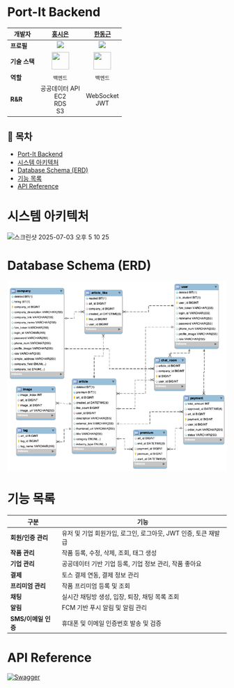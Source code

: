 # Port-It Backend

| **개발자** | [홍시은](https://github.com/XIOZ119) | [한동근](https://github.com/l0o0lv) |
|-----------|:------------------------:|:---------------------------:|
| **프로필** | <img src="https://avatars.githubusercontent.com/u/63907578?v=4" width="150"/> | <img src="https://avatars.githubusercontent.com/u/128709695?s=400&u=1e67683655246f12e26a2c7aeaa2a9976b00b7c1&v=4" width="150"/> |
| **기술 스택** | <img src="https://www.vectorlogo.zone/logos/springio/springio-icon.svg" width="40" height="40"/> | <img src="https://www.vectorlogo.zone/logos/springio/springio-icon.svg" width="40" height="40"/> |
| **역할** | `백엔드` | `백엔드` |
| **R&R** | 공공데이터 API<br>EC2<br>RDS<br>S3 | WebSocket<br>JWT |

## 📑 목차

- [Port-It Backend](#port-it-backend)
- [시스템 아키텍처](#시스템-아키텍처)
- [Database Schema (ERD)](#database-schema-erd)
- [기능 목록](#기능-목록)
- [API Reference](#api-reference)

# 시스템 아키텍처
<img width="800" alt="스크린샷 2025-07-03 오후 5 10 25" src="https://github.com/user-attachments/assets/a5ba4674-8aee-4274-aa97-7874f3f88447" />

# Database Schema (ERD)

![ERD](./docs/portIt_ERD.png)

# 기능 목록

| 구분 | 기능 |
|------|------|
| **회원/인증 관리** | 유저 및 기업 회원가입, 로그인, 로그아웃, JWT 인증, 토큰 재발급 |
| **작품 관리** | 작품 등록, 수정, 삭제, 조회, 태그 생성 |
| **기업 관리** | 공공데이터 기반 기업 등록, 기업 정보 관리, 작품 좋아요 |
| **결제** | 토스 결제 연동, 결제 정보 관리 |
| **프리미엄 관리** | 작품 프리미엄 등록 및 조회 |
| **채팅** | 실시간 채팅방 생성, 입장, 퇴장, 채팅 목록 조회 |
| **알림** | FCM 기반 푸시 알림 및 알림 관리 |
| **SMS/이메일 인증** | 휴대폰 및 이메일 인증번호 발송 및 검증 |

# API Reference
[![Swagger](https://img.shields.io/badge/Swagger-UI-green)](https://6-data-contest.github.io/portit-server/)
